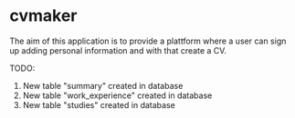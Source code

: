 # cvmaker
The aim of this application is to provide a plattform where a user can sign up adding personal
information and with that create a CV.

TODO:
1. New table "summary" created in database
2. New table "work_experience" created in database
3. New table "studies" created in database